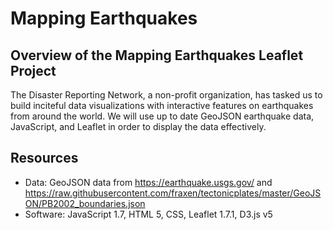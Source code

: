 # Mapping Earthquakes

## Overview of the Mapping Earthquakes Leaflet Project
The Disaster Reporting Network, a non-profit organization, has tasked us to build inciteful data visualizations with interactive features on earthquakes from around the world. We will use up to date GeoJSON earthquake data, JavaScript, and Leaflet in order to display the data effectively.

## Resources
- Data: GeoJSON data from https://earthquake.usgs.gov/ and <br />
https://raw.githubusercontent.com/fraxen/tectonicplates/master/GeoJSON/PB2002_boundaries.json
- Software: JavaScript 1.7, HTML 5, CSS, Leaflet 1.7.1, D3.js v5

